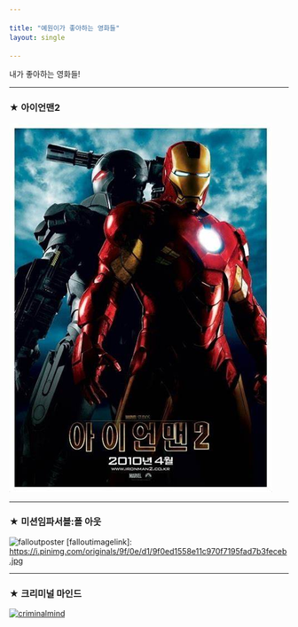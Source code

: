 ```yaml
---

title: "예원이가 좋아하는 영화들"
layout: single 

---
```

내가 좋아하는 영화들!

--- 
### ★ 아이언맨2
![ironmanposter](/assets/images/ironmanposter.jpg)

--- 
### ★ 미션임파서블:폴 아웃

![falloutposter](falloutimagelink)
[falloutimagelink]: https://i.pinimg.com/originals/9f/0e/d1/9f0ed1558e11c970f7195fad7b3feceb.jpg

---
### ★ 크리미널 마인드

[![criminalmind](https://dhgywazgeek0d.cloudfront.net/watcha/image/upload/c_fill,h_400,q_80,w_280/v1519807115/amnrcd1vd9vtjow7vmvc.jpg "갓띵작 크리미널 마인드 보러가기")](https://serieson.naver.com/broadcasting/detail.nhn?viewSeq=401027)

